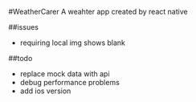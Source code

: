#WeatherCarer
A weahter app created by react native

##issues
- requiring local img shows blank

##todo
- replace mock data with api
- debug performance problems
- add ios version
